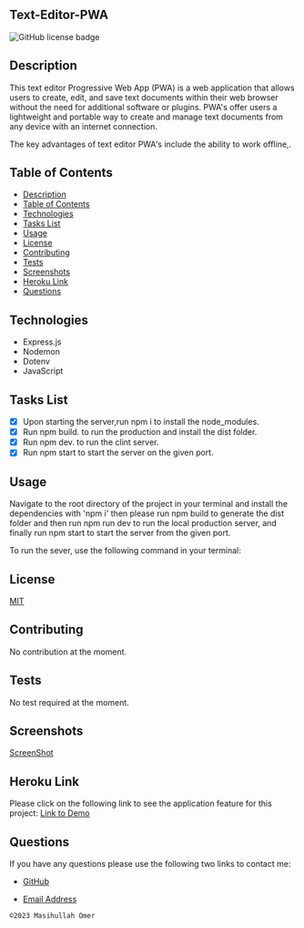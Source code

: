 ## Text-Editor-PWA

![GitHub license badge](https://img.shields.io/badge/license-MIT-blue.svg)

## Description

This text editor Progressive Web App (PWA) is a web application that allows users to create, edit, and save text documents within their web browser without the need for additional software or plugins. PWA's offer users a lightweight and portable way to create and manage text documents from any device with an internet connection.

The key advantages of text editor PWA's include the ability to work offline,.

## Table of Contents

- [Description](#description)
- [Table of Contents](#table-of-contents)
- [Technologies](#technologies)
- [Tasks List](#tasks-list)
- [Usage](#usage)
- [License](#license)
- [Contributing](#contributing)
- [Tests](#tests)
- [Screenshots](#screenshots)
- [Heroku Link](#heroku-link)
- [Questions](#questions)

## Technologies

- Express.js
- Nodemon
- Dotenv
- JavaScript

## Tasks List

- [x] Upon starting the server,run npm i to install the node_modules.
- [x] Run npm build. to run the production and install the dist folder.
- [x] Run npm dev. to run the clint server.
- [x] Run npm start to start the server on the given port.

## Usage

Navigate to the root directory of the project in your terminal and install the dependencies with 'npm i' then please run npm build to generate the dist folder and then run npm run dev to run the local production server, and finally run npm start to start the server from the given port.

To run the sever, use the following command in your terminal:

## License

[MIT](https://choosealicense.com/licenses/mit/)

## Contributing

No contribution at the moment.

## Tests

No test required at the moment.

## Screenshots

[ScreenShot](./Assets/Screen%20Shot%202023-05-12%20at%2011.31.20%20PM.png)

## Heroku Link

Please click on the following link to see the application feature for this project:
[Link to Demo](https://text-editor-backend.herokuapp.com/)

## Questions

If you have any questions please use the following two links to contact me:

- [GitHub](https://github.com/OmerMasi)

- [Email Address](mailto:masihomer123@gmail.com)

`©2023 Masihullah Omer`
